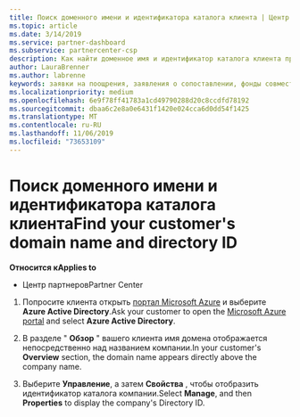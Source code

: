 ```yaml
---
title: Поиск доменного имени и идентификатора каталога клиента | Центр партнеров
ms.topic: article
ms.date: 3/14/2019
ms.service: partner-dashboard
ms.subservice: partnercenter-csp
description: Как найти доменное имя и идентификатор каталога клиента при отправке утверждения
author: LauraBrenner
ms.author: labrenne
keywords: заявки на поощрения, заявления о сопоставлении, фонды совместных операций, OSA, ISV, прибыль, имя домена, идентификатор каталога
ms.localizationpriority: medium
ms.openlocfilehash: 6e9f78ff41783a1cd49790288d20c8ccdfd78192
ms.sourcegitcommit: dbaa6c2e8a0e6431f1420e024cca6d0dd54f1425
ms.translationtype: MT
ms.contentlocale: ru-RU
ms.lasthandoff: 11/06/2019
ms.locfileid: "73653109"
---
```

# <a name="find-your-customers-domain-name-and-directory-id"></a><span data-ttu-id="ba763-104">Поиск доменного имени и идентификатора каталога клиента</span><span class="sxs-lookup"><span data-stu-id="ba763-104">Find your customer's domain name and directory ID</span></span>

<span data-ttu-id="ba763-105">**Относится к**</span><span class="sxs-lookup"><span data-stu-id="ba763-105">**Applies to**</span></span>

-  <span data-ttu-id="ba763-106">Центр партнеров</span><span class="sxs-lookup"><span data-stu-id="ba763-106">Partner Center</span></span>

1.  <span data-ttu-id="ba763-107">Попросите клиента открыть [портал Microsoft Azure](https://ms.portal.azure.com/#home) и выберите **Azure Active Directory**.</span><span class="sxs-lookup"><span data-stu-id="ba763-107">Ask your customer to open the [Microsoft Azure portal](https://ms.portal.azure.com/#home) and select **Azure Active Directory**.</span></span> 

2.  <span data-ttu-id="ba763-108">В разделе " **Обзор** " вашего клиента имя домена отображается непосредственно над названием компании.</span><span class="sxs-lookup"><span data-stu-id="ba763-108">In your customer's **Overview** section, the domain name appears directly above the company name.</span></span>  

3.  <span data-ttu-id="ba763-109">Выберите **Управление**, а затем **Свойства** , чтобы отобразить идентификатор каталога компании.</span><span class="sxs-lookup"><span data-stu-id="ba763-109">Select **Manage**, and then **Properties** to display the company's Directory ID.</span></span>
